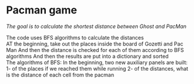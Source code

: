
# Pacman game
*The goal is to calculate the shortest distance between Ghost and PacMan*

The code uses BFS algorithms to calculate the distances
<br> AT the beginning, take out the places inside the board of Gozetti and Pac Man
And then the distance is checked for each of them according to BFS algorithms
And then the results are put into a dictionary and sorted
<br />
The algorithms of BFS:
In the beginning, two new auxiliary panels are built:
1- of the places if we reached them while running
2- of the distances, what is the distance of each cell from the pacman
